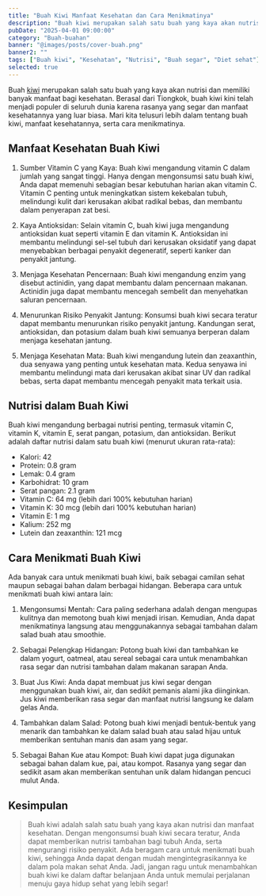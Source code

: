 ```yaml
---
title: "Buah Kiwi Manfaat Kesehatan dan Cara Menikmatinya"
description: "Buah kiwi merupakan salah satu buah yang kaya akan nutrisi dan memiliki banyak manfaat bagi kesehatan. Berasal dari Tiongkok, buah kiwi kini telah menjadi populer di seluruh dunia karena rasanya yang segar dan manfaat kesehatannya yang luar biasa."
pubDate: "2025-04-01 09:00:00"
category: "Buah-buahan"
banner: "@images/posts/cover-buah.png"
banner2: ""
tags: ["Buah kiwi", "Kesehatan", "Nutrisi", "Buah segar", "Diet sehat"]
selected: true
---
```


Buah [kiwi](https://id.m.wikipedia.org/wiki/Kiwi_(buah)) merupakan salah satu buah yang kaya akan nutrisi dan memiliki banyak manfaat bagi kesehatan. Berasal dari Tiongkok, buah kiwi kini telah menjadi populer di seluruh dunia karena rasanya yang segar dan manfaat kesehatannya yang luar biasa. Mari kita telusuri lebih dalam tentang buah kiwi, manfaat kesehatannya, serta cara menikmatinya.

## Manfaat Kesehatan Buah Kiwi

1. Sumber Vitamin C yang Kaya: Buah kiwi mengandung vitamin C dalam jumlah yang sangat tinggi. Hanya dengan mengonsumsi satu buah kiwi, Anda dapat memenuhi sebagian besar kebutuhan harian akan vitamin C. Vitamin C penting untuk meningkatkan sistem kekebalan tubuh, melindungi kulit dari kerusakan akibat radikal bebas, dan membantu dalam penyerapan zat besi.

2. Kaya Antioksidan: Selain vitamin C, buah kiwi juga mengandung antioksidan kuat seperti vitamin E dan vitamin K. Antioksidan ini membantu melindungi sel-sel tubuh dari kerusakan oksidatif yang dapat menyebabkan berbagai penyakit degeneratif, seperti kanker dan penyakit jantung.

3. Menjaga Kesehatan Pencernaan: Buah kiwi mengandung enzim yang disebut actinidin, yang dapat membantu dalam pencernaan makanan. Actinidin juga dapat membantu mencegah sembelit dan menyehatkan saluran pencernaan.

4. Menurunkan Risiko Penyakit Jantung: Konsumsi buah kiwi secara teratur dapat membantu menurunkan risiko penyakit jantung. Kandungan serat, antioksidan, dan potasium dalam buah kiwi semuanya berperan dalam menjaga kesehatan jantung.

5. Menjaga Kesehatan Mata: Buah kiwi mengandung lutein dan zeaxanthin, dua senyawa yang penting untuk kesehatan mata. Kedua senyawa ini membantu melindungi mata dari kerusakan akibat sinar UV dan radikal bebas, serta dapat membantu mencegah penyakit mata terkait usia.

## Nutrisi dalam Buah Kiwi

Buah kiwi mengandung berbagai nutrisi penting, termasuk vitamin C, vitamin K, vitamin E, serat pangan, potasium, dan antioksidan. Berikut adalah daftar nutrisi dalam satu buah kiwi (menurut ukuran rata-rata):

- Kalori: 42
- Protein: 0.8 gram
- Lemak: 0.4 gram
- Karbohidrat: 10 gram
- Serat pangan: 2.1 gram
- Vitamin C: 64 mg (lebih dari 100% kebutuhan harian)
- Vitamin K: 30 mcg (lebih dari 100% kebutuhan harian)
- Vitamin E: 1 mg
- Kalium: 252 mg
- Lutein dan zeaxanthin: 121 mcg

## Cara Menikmati Buah Kiwi

Ada banyak cara untuk menikmati buah kiwi, baik sebagai camilan sehat maupun sebagai bahan dalam berbagai hidangan. Beberapa cara untuk menikmati buah kiwi antara lain:

1. Mengonsumsi Mentah: Cara paling sederhana adalah dengan mengupas kulitnya dan memotong buah kiwi menjadi irisan. Kemudian, Anda dapat menikmatinya langsung atau menggunakannya sebagai tambahan dalam salad buah atau smoothie.

2. Sebagai Pelengkap Hidangan: Potong buah kiwi dan tambahkan ke dalam yogurt, oatmeal, atau sereal sebagai cara untuk menambahkan rasa segar dan nutrisi tambahan dalam makanan sarapan Anda.

3. Buat Jus Kiwi: Anda dapat membuat jus kiwi segar dengan menggunakan buah kiwi, air, dan sedikit pemanis alami jika diinginkan. Jus kiwi memberikan rasa segar dan manfaat nutrisi langsung ke dalam gelas Anda.

4. Tambahkan dalam Salad: Potong buah kiwi menjadi bentuk-bentuk yang menarik dan tambahkan ke dalam salad buah atau salad hijau untuk memberikan sentuhan manis dan asam yang segar.

5. Sebagai Bahan Kue atau Kompot: Buah kiwi dapat juga digunakan sebagai bahan dalam kue, pai, atau kompot. Rasanya yang segar dan sedikit asam akan memberikan sentuhan unik dalam hidangan pencuci mulut Anda.

## Kesimpulan

> Buah kiwi adalah salah satu buah yang kaya akan nutrisi dan manfaat kesehatan. Dengan mengonsumsi buah kiwi secara teratur, Anda dapat memberikan nutrisi tambahan bagi tubuh Anda, serta mengurangi risiko penyakit. Ada beragam cara untuk menikmati buah kiwi, sehingga Anda dapat dengan mudah mengintegrasikannya ke dalam pola makan sehat Anda. Jadi, jangan ragu untuk menambahkan buah kiwi ke dalam daftar belanjaan Anda untuk memulai perjalanan menuju gaya hidup sehat yang lebih segar!
